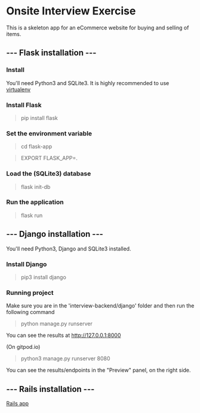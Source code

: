 # Onsite Interview Exercise

This is a skeleton app for an eCommerce website for buying and selling of items.

## --- Flask installation ---

### Install
You'll need Python3 and SQLite3. It is highly recommended to use [virtualenv](https://docs.python.org/3/library/venv.html)

### Install Flask
> pip install flask

### Set the environment variable
> cd flask-app

> EXPORT FLASK_APP=.

### Load the (SQLite3) database
> flask init-db

### Run the application
> flask run

## --- Django installation ---
You'll need Python3, Django and SQLite3 installed.

### Install Django
> pip3 install django

### Running project
Make sure you are in the 'interview-backend/django' folder and then run the following command
> python manage.py runserver

You can see the results at http://127.0.0.1:8000

(On gitpod.io)
> python3 manage.py runserver 8080

You can see the results/endpoints in the "Preview" panel, on the right side.


## --- Rails installation ---
[Rails app](./rails-app/README.md)

